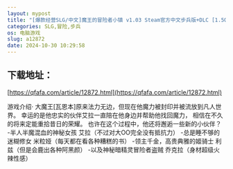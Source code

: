 ```yaml
---
layout: mypost
title: "[爆款经营SLG/中文]魔王的冒险者小镇 v1.03 Steam官方中文步兵版+DLC [1.5G]"
categories: SLG,冒险,步兵
os: 电脑游戏
slug: a12872
date: 2024-10-30 10:29:58
---
```


## 下载地址：

[https://qfafa.com/article/12872.html](https://qfafa.com/article/12872.html)

游戏介绍·
大魔王\[瓦恩本\]原来法力无边，但现在他魔力被封印并被流放到凡人世界。
幸运的是他忠实的伙伴艾拉一直陪在他身边并帮助他找回魔力，
相信在不久的将来定能重拾昔日的荣耀。
也许在这个过程中，他还将邂逅一些新的小伙伴？
-半人半魔混血的神秘女孩 艾拉（不过对大OO完全没有抵抗力）
-总是睡不够的迷糊修女 米粒娅（每天都在看各种糟糕的书）
-领主千金，高贵典雅的姬骑士 利兹（但是会鹿出各种阿黑颜）
-以及神秘暗精灵冒险者盗贼 乔克拉（身材超级火辣性感）